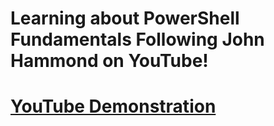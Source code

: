 <h1>Learning about PowerShell Fundamentals Following John Hammond on YouTube!<h1>

[YouTube Demonstration](https://www.youtube.com/playlist?list=PL1H1sBF1VAKXqO_N3ZNP0aL15miJcUhw7)

</p>

<!--
 ```diff
- text in red
+ text in green
! text in orange
# text in gray
@@ text in purple (and bold)@@
```
--!>
